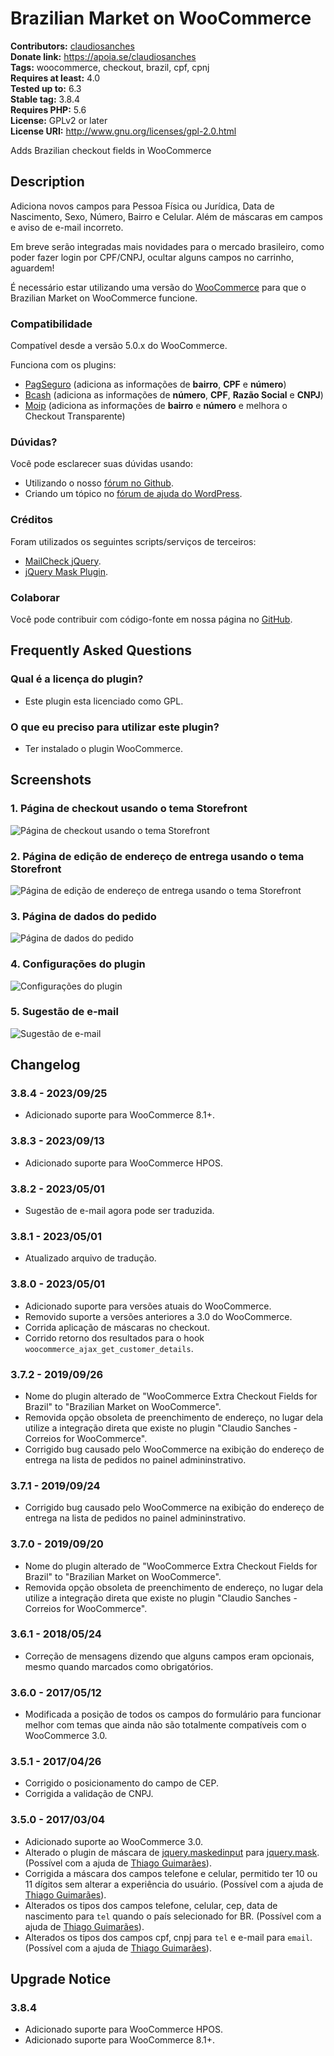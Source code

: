 # Brazilian Market on WooCommerce #
**Contributors:** [claudiosanches](https://profiles.wordpress.org/claudiosanches/)  
**Donate link:** https://apoia.se/claudiosanches  
**Tags:** woocommerce, checkout, brazil, cpf, cpnj  
**Requires at least:** 4.0  
**Tested up to:** 6.3  
**Stable tag:** 3.8.4  
**Requires PHP:** 5.6  
**License:** GPLv2 or later  
**License URI:** http://www.gnu.org/licenses/gpl-2.0.html  

Adds Brazilian checkout fields in WooCommerce

## Description ##

Adiciona novos campos para Pessoa Física ou Jurídica, Data de Nascimento, Sexo, Número, Bairro e Celular. Além de máscaras em campos e aviso de e-mail incorreto.

Em breve serão integradas mais novidades para o mercado brasileiro, como poder fazer login por CPF/CNPJ, ocultar alguns campos no carrinho, aguardem!

É necessário estar utilizando uma versão do [WooCommerce](http://wordpress.org/extend/plugins/woocommerce/) para que o Brazilian Market on WooCommerce funcione.

### Compatibilidade ###

Compatível desde a versão 5.0.x do WooCommerce.

Funciona com os plugins:

* [PagSeguro](http://wordpress.org/extend/plugins/woocommerce-pagseguro/) (adiciona as informações de **bairro**, **CPF** e **número**)
* [Bcash](http://wordpress.org/extend/plugins/woocommerce-bcash/) (adiciona as informações de **número**, **CPF**, **Razão Social** e **CNPJ**)
* [Moip](http://wordpress.org/extend/plugins/woocommerce-moip/) (adiciona as informações de **bairro** e **número** e melhora o Checkout Transparente)

### Dúvidas? ###

Você pode esclarecer suas dúvidas usando:

* Utilizando o nosso [fórum no Github](https://github.com/claudiosmweb/woocommerce-extra-checkout-fields-for-brazil/issues).
* Criando um tópico no [fórum de ajuda do WordPress](https://wordpress.org/support/plugin/woocommerce-extra-checkout-fields-for-brazil).

### Créditos ###

Foram utilizados os seguintes scripts/serviços de terceiros:

* [MailCheck jQuery](https://github.com/Kicksend/mailcheck).
* [jQuery Mask Plugin](https://github.com/igorescobar/jQuery-Mask-Plugin).

### Colaborar ###

Você pode contribuir com código-fonte em nossa página no [GitHub](https://github.com/claudiosmweb/woocommerce-extra-checkout-fields-for-brazil).

## Frequently Asked Questions ##

### Qual é a licença do plugin? ###

* Este plugin esta licenciado como GPL.

### O que eu preciso para utilizar este plugin? ###

* Ter instalado o plugin WooCommerce.

## Screenshots ##

### 1. Página de checkout usando o tema Storefront ###
![Página de checkout usando o tema Storefront](https://ps.w.org/woocommerce-extra-checkout-fields-for-brazil/assets/screenshot-1.png)

### 2. Página de edição de endereço de entrega usando o tema Storefront ###
![Página de edição de endereço de entrega usando o tema Storefront](https://ps.w.org/woocommerce-extra-checkout-fields-for-brazil/assets/screenshot-2.png)

### 3. Página de dados do pedido ###
![Página de dados do pedido](https://ps.w.org/woocommerce-extra-checkout-fields-for-brazil/assets/screenshot-3.png)

### 4. Configurações do plugin ###
![Configurações do plugin](https://ps.w.org/woocommerce-extra-checkout-fields-for-brazil/assets/screenshot-4.png)

### 5. Sugestão de e-mail ###
![Sugestão de e-mail](https://ps.w.org/woocommerce-extra-checkout-fields-for-brazil/assets/screenshot-5.png)


## Changelog ##

### 3.8.4 - 2023/09/25 ###

- Adicionado suporte para WooCommerce 8.1+.

### 3.8.3 - 2023/09/13 ###

- Adicionado suporte para WooCommerce HPOS.

### 3.8.2 - 2023/05/01 ###

- Sugestão de e-mail agora pode ser traduzida.

### 3.8.1 - 2023/05/01 ###

- Atualizado arquivo de tradução.

### 3.8.0 - 2023/05/01 ###

- Adicionado suporte para versões atuais do WooCommerce.
- Removido suporte a versões anteriores a 3.0 do WooCommerce.
- Corrida aplicação de máscaras no checkout.
- Corrido retorno dos resultados para o hook `woocommerce_ajax_get_customer_details`. 

### 3.7.2 - 2019/09/26 ###

- Nome do plugin alterado de "WooCommerce Extra Checkout Fields for Brazil" to "Brazilian Market on WooCommerce".
- Removida opção obsoleta de preenchimento de endereço, no lugar dela utilize a integração direta que existe no plugin "Claudio Sanches - Correios for WooCommerce".
- Corrigido bug causado pelo WooCommerce na exibição do endereço de entrega na lista de pedidos no painel admininstrativo.

### 3.7.1 - 2019/09/24 ###

- Corrigido bug causado pelo WooCommerce na exibição do endereço de entrega na lista de pedidos no painel admininstrativo.

### 3.7.0 - 2019/09/20 ###

- Nome do plugin alterado de "WooCommerce Extra Checkout Fields for Brazil" to "Brazilian Market on WooCommerce".
- Removida opção obsoleta de preenchimento de endereço, no lugar dela utilize a integração direta que existe no plugin "Claudio Sanches - Correios for WooCommerce".

### 3.6.1 - 2018/05/24 ###

- Correção de mensagens dizendo que alguns campos eram opcionais, mesmo quando marcados como obrigatórios.

### 3.6.0 - 2017/05/12 ###

- Modificada a posição de todos os campos do formulário para funcionar melhor com temas que ainda não são totalmente compatíveis com o WooCommerce 3.0.

### 3.5.1 - 2017/04/26 ###

- Corrigido o posicionamento do campo de CEP.
- Corrigida a validação de CNPJ.

### 3.5.0 - 2017/03/04 ###

- Adicionado suporte ao WooCommerce 3.0.
- Alterado o plugin de máscara de [jquery.maskedinput](https://github.com/digitalBush/jquery.maskedinput) para [jquery.mask](https://github.com/igorescobar/jQuery-Mask-Plugin). (Possível com a ajuda de [Thiago Guimarães](https://github.com/thiagogsr)).
- Corrigida a máscara dos campos telefone e celular, permitido ter 10 ou 11 dígitos sem alterar a experiência do usuário. (Possível com a ajuda de [Thiago Guimarães](https://github.com/thiagogsr)).
- Alterados os tipos dos campos telefone, celular, cep, data de nascimento para `tel` quando o país selecionado for BR. (Possível com a ajuda de [Thiago Guimarães](https://github.com/thiagogsr)).
- Alterados os tipos dos campos cpf, cnpj para `tel` e e-mail para `email`. (Possível com a ajuda de [Thiago Guimarães](https://github.com/thiagogsr)).

## Upgrade Notice ##

### 3.8.4 ###

- Adicionado suporte para WooCommerce HPOS.
- Adicionado suporte para WooCommerce 8.1+.
